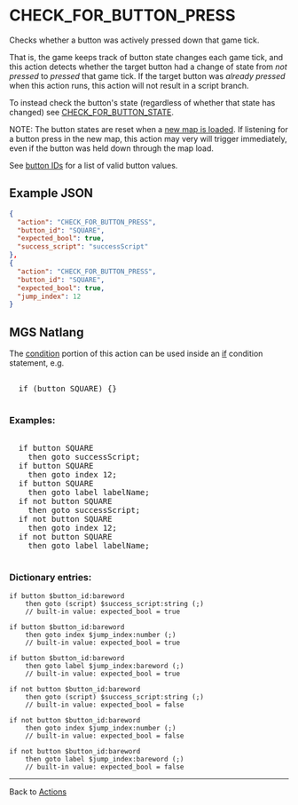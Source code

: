 # CHECK_FOR_BUTTON_PRESS

Checks whether a button was actively pressed down that game tick.

That is, the game keeps track of button state changes each game tick, and this action detects whether the target button had a change of state from *not pressed* to *pressed* that game tick. If the target button was *already pressed* when this action runs, this action will not result in a script branch.

To instead check the button's state (regardless of whether that state has changed) see [CHECK_FOR_BUTTON_STATE](actions/CHECK_FOR_BUTTON_STATE).

NOTE: The button states are reset when a [new map is loaded](maps/map_loads). If listening for a button press in the new map, this action may very will trigger immediately, even if the button was held down through the map load.

See [button IDs](structure/button_ids) for a list of valid button values.

## Example JSON

```json
{
  "action": "CHECK_FOR_BUTTON_PRESS",
  "button_id": "SQUARE",
  "expected_bool": true,
  "success_script": "successScript"
},
{
  "action": "CHECK_FOR_BUTTON_PRESS",
  "button_id": "SQUARE",
  "expected_bool": true,
  "jump_index": 12
}
```

## MGS Natlang

The [condition](actions/conditional_gotos) portion of this action can be used inside an [if](mgs/advanced_syntax/if_and_else) condition statement, e.g.

<pre class="HyperMD-codeblock mgs">

  <span class="control">if</span> <span class="bracket">(</span><span class="sigil">button</span> <span class="language-constant">SQUARE</span><span class="bracket">)</span> <span class="bracket">{</span><span class="bracket">}</span>

</pre>

### Examples:

<pre class="HyperMD-codeblock mgs">

  <span class="control">if</span> <span class="sigil">button</span> <span class="language-constant">SQUARE</span>
    <span class="control">then</span> <span class="control">goto</span> <span class="script">successScript</span><span class="terminator">;</span>
  <span class="control">if</span> <span class="sigil">button</span> <span class="language-constant">SQUARE</span>
    <span class="control">then</span> <span class="control">goto</span> <span class="sigil">index</span> <span class="number">12</span><span class="terminator">;</span>
  <span class="control">if</span> <span class="sigil">button</span> <span class="language-constant">SQUARE</span>
    <span class="control">then</span> <span class="control">goto</span> <span class="sigil">label</span> <span class="string">labelName</span><span class="terminator">;</span>
  <span class="control">if</span> <span class="operator">not</span> <span class="sigil">button</span> <span class="language-constant">SQUARE</span>
    <span class="control">then</span> <span class="control">goto</span> <span class="script">successScript</span><span class="terminator">;</span>
  <span class="control">if</span> <span class="operator">not</span> <span class="sigil">button</span> <span class="language-constant">SQUARE</span>
    <span class="control">then</span> <span class="control">goto</span> <span class="sigil">index</span> <span class="number">12</span><span class="terminator">;</span>
  <span class="control">if</span> <span class="operator">not</span> <span class="sigil">button</span> <span class="language-constant">SQUARE</span>
    <span class="control">then</span> <span class="control">goto</span> <span class="sigil">label</span> <span class="string">labelName</span><span class="terminator">;</span>

</pre>

### Dictionary entries:

```
if button $button_id:bareword
    then goto (script) $success_script:string (;)
	// built-in value: expected_bool = true

if button $button_id:bareword
    then goto index $jump_index:number (;)
	// built-in value: expected_bool = true

if button $button_id:bareword
    then goto label $jump_index:bareword (;)
	// built-in value: expected_bool = true

if not button $button_id:bareword
    then goto (script) $success_script:string (;)
	// built-in value: expected_bool = false

if not button $button_id:bareword
    then goto index $jump_index:number (;)
	// built-in value: expected_bool = false

if not button $button_id:bareword
    then goto label $jump_index:bareword (;)
	// built-in value: expected_bool = false
```

---

Back to [Actions](actions)
